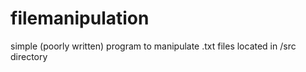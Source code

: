 # filemanipulation
simple (poorly written) program to manipulate .txt files located in /src directory
